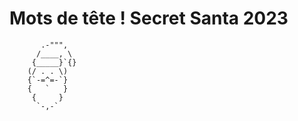 # Mots de tête ! Secret Santa 2023


           .-""",
          /____, \
         {_____}`{}
        (/ . . \)
        {`-=^=-`}
        {   `   }
         {     }
          `-,-`